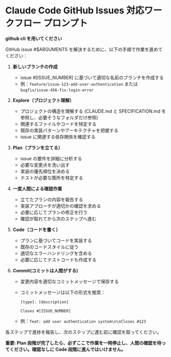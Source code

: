# Claude Code GitHub Issues 対応ワークフロー プロンプト

**github cli を用いてください**

GitHub issue #$ARGUMENTS を解決するために、以下の手順で作業を進めてください：

1. **新しいブランチの作成**

   - issue #[ISSUE_NUMBER] に基づいて適切な名前のブランチを作成する
   - 例：`feature/issue-123-add-user-authentication` または `bugfix/issue-456-fix-login-error`

2. **Explore（プロジェクト理解）**

   - プロジェクトの構造を理解する (CLAUDE.md と SPECIFICATION.md を参照し、必要そうなフォルダだけ参照)
   - 関連するファイルやコードを特定する
   - 既存の実装パターンやアーキテクチャを把握する
   - issue に関連する依存関係を確認する

3. **Plan（プランを立てる）**

   - issue の要件を詳細に分析する
   - 必要な変更点を洗い出す
   - 実装の優先順位を決める
   - テストが必要な箇所を特定する

4. **一度人間による確認作業**

   - 立てたプランの内容を報告する
   - 実装アプローチが適切かの確認を求める
   - 必要に応じてプランの修正を行う
   - 確認が取れてから次のステップへ進む

5. **Code（コードを書く）**

   - プランに基づいてコードを実装する
   - 既存のコードスタイルに従う
   - 適切なエラーハンドリングを含める
   - 必要に応じてテストコードも作成する

6. **Commit(コミットは人間がする)**

   - 変更内容を適切なコミットメッセージで保存する
   - コミットメッセージは以下の形式を推奨：

     ```
     [type]: [description]

     Closes #[ISSUE_NUMBER]
     ```

   - 例：`feat: add user authentication system\n\nCloses #123`

各ステップで進捗を報告し、次のステップに進む前に確認を取ってください。

**重要: Plan 段階が完了したら、必ずここで作業を一時停止し、人間の確認を待ってください。確認なしに Code 段階に進んではいけません。**
